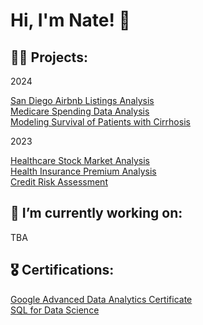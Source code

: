 
<!--
**n8tmps/n8tmps** is a ✨ _special_ ✨ repository because its `README.md` (this file) appears on your GitHub profile.

Here are some ideas to get you started:

- 
- 🌱 I’m currently learning ...
- 👯 I’m looking to collaborate on ...
- 🤔 I’m looking for help with ...
- 💬 Ask me about ...
- 📫 How to reach me: ...
- 😄 Pronouns: ...
- ⚡ Fun fact: ...
-->
<h1>Hi, I'm Nate! 👋</h1>

<div class="section">
  
  <h2>👨‍💻 Projects:</h2>
  <p>
    <p>2024</p>
    <a href="https://github.com/n8tmps/airbnb-analysis-sd"> San Diego Airbnb Listings Analysis</a><br>
    <a href="https://github.com/n8tmps/medicare-spending"> Medicare Spending Data Analysis</a><br>
    <a href="https://github.com/n8tmps/cirrhosis-survival-analysis">Modeling Survival of Patients with Cirrhosis</a><br>
    <p>2023</p>
    <a href="https://github.com/n8tmps/heathcare-stock">Healthcare Stock Market Analysis</a><br>
    <a href="https://github.com/n8tmps/insurance-premium">Health Insurance Premium Analysis</a><br>
    <a href="https://github.com/n8tmps/credit-risk-assessment">Credit Risk Assessment</a><br>
  </p>
 </div>

<div class="section">
  <h2>🌱 I’m currently working on:</h2>
  <p>TBA</p>
</div>
  
<div class="section">
  
  <h2>🎖️ Certifications:</h2>
  <p>
    <a href="https://www.coursera.org/account/accomplishments/specialization/certificate/FCQ3JKKAT87Z">Google Advanced Data Analytics Certificate</a><br>
    <a href="https://www.coursera.org/account/accomplishments/certificate/VLU5YH8582HS">SQL for Data Science</a>
  </p>
</div>


